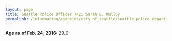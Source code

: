 ```yaml
---
layout: page
title: Seattle Police Officer 7421 Sarah E. Mulloy
permalink: /information/agencies/city_of_seattle/seattle_police_department/copbook/7421/
---
```


**Age as of Feb. 24, 2016:** 29.0
